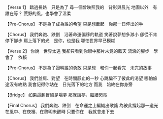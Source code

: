 【Verse 1】
踏過長路　只是為了
尋一個曾映照我的　背影與晨光
地圖以外　有誰在等？
荒野的風，也學會了溫柔

【Pre-Chorus】
不是為了成為誰的希望
只是想牽起　你那一日伸出的手

【Chorus】
我們奔跑、跌倒　沿著命運偏移的軌道
笑著說夢想多渺小
卻從不肯停下腳步
肩上落下的光　是你，也是我
哪怕世界早已模糊

【Verse 2】
你說　世界太遠
我卻只看到你眼中那片未竟的藍天
流浪的腳步　學會了　依賴

【Pre-Chorus】
不是為了證明誰的勇敢
只是想　和你一起看完　未完的故事

【Chorus】
我們並肩、對望　在時間靜止的一秒
心跳騙不了彼此的渴望
哪怕旅途沒有終點
我會記得你站在　日光落下的地方
而我　始終在你身旁

【Bridge】
如果這趟冒險是場夢
那就讓夢，繼續閃亮

【Final Chorus】
我們奔跑、跌倒　在命運之上編織出歌謠
為彼此撐起那一道光
在風中、在夜裡、在黎明未醒時
只要你在　我就會走下去
